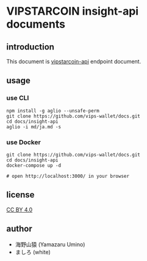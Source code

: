 # VIPSTARCOIN insight-api documents

## introduction

This document is [vipstarcoin-api](https://github.com/vips-wallet/vipstarcoin-api) endpoint document.

## usage

### use CLI

```
npm install -g aglio --unsafe-perm
git clone https://github.com/vips-wallet/docs.git
cd docs/insight-api
aglio -i md/ja.md -s
```

### use Docker

```
git clone https://github.com/vips-wallet/docs.git
cd docs/insight-api
docker-compose up -d

# open http://localhost:3000/ in your browser
```

## license

[CC BY 4.0](https://creativecommons.org/licenses/by/4.0/deed.en)

## author

- 海野山猿 (Yamazaru Umino)
- ましろ (white)
